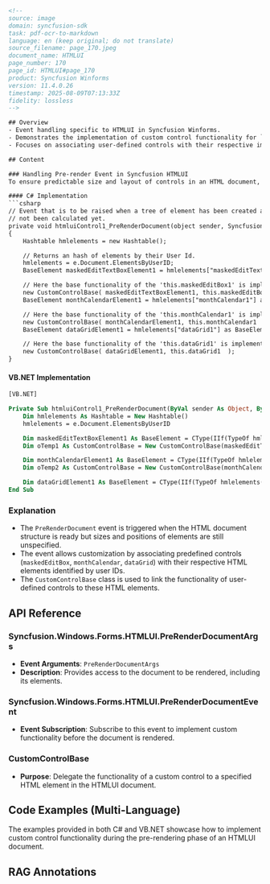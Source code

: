 ```html
<!--  
source: image
domain: syncfusion-sdk
task: pdf-ocr-to-markdown
language: en (keep original; do not translate)
source_filename: page_170.jpeg
document_name: HTMLUI
page_number: 170
page_id: HTMLUI#page_170
product: Syncfusion Winforms
version: 11.4.0.26
timestamp: 2025-08-09T07:13:33Z
fidelity: lossless
--> 

## Overview
- Event handling specific to HTMLUI in Syncfusion Winforms.
- Demonstrates the implementation of custom control functionality for `maskedEditTextBox`, `monthCalendar`, and `dataGrid` controls.
- Focuses on associating user-defined controls with their respective implementations during pre-rendering.

## Content

### Handling Pre-render Event in Syncfusion HTMLUI
To ensure predictable size and layout of controls in an HTML document, Syncfusion provides an event `PreRenderDocument` that can be utilized to delegate the functionality of custom controls to their corresponding elements in the HTML document.

#### C# Implementation
```csharp
// Event that is to be raised when a tree of element has been created and their size and location have
// not been calculated yet.
private void htmluiControl1_PreRenderDocument(object sender, Syncfusion.Windows.Forms.HTMLUI.PreRenderDocumentArgs e)
{
    Hashtable hmlelements = new Hashtable();

    // Returns an hash of elements by their User Id.
    hmlelements = e.Document.ElementsByUserID;
    BaseElement maskedEditTextBoxElement1 = hmlelements["maskedEditTextBox1"] as BaseElement;

    // Here the base functionality of the 'this.maskedEditBox1' is implemented to the 'maskedEditTextBoxElement1'.
    new CustomControlBase( maskedEditTextBoxElement1, this.maskedEditBox1  );
    BaseElement monthCalendarElement1 = hmlelements["monthCalendar1"] as BaseElement;

    // Here the base functionality of the 'this.monthCalendar1' is implemented to the 'monthCalendarElement1'.
    new CustomControlBase( monthCalendarElement1, this.monthCalendar1  );
    BaseElement dataGridElement1 = hmlelements["dataGrid1"] as BaseElement;

    // Here the base functionality of the 'this.dataGrid1' is implemented to the 'dataGridElement1'.
    new CustomControlBase( dataGridElement1, this.dataGrid1  );
}
```

#### VB.NET Implementation
```vb
[VB.NET]

Private Sub htmluiControl1_PreRenderDocument(ByVal sender As Object, ByVal e As Syncfusion.Windows.Forms.HTMLUI.PreRenderDocumentArgs)
    Dim hmlelements As Hashtable = New Hashtable()
    hmlelements = e.Document.ElementsByUserID

    Dim maskedEditTextBoxElement1 As BaseElement = CType(IIf(TypeOf hmlelements("maskedEditTextBox1") Is BaseElement, hmlelements("maskedEditTextBox1"), Nothing), BaseElement)
    Dim oTemp1 As CustomControlBase = New CustomControlBase(maskedEditTextBoxElement1, Me.maskedEditBox1)

    Dim monthCalendarElement1 As BaseElement = CType(IIf(TypeOf hmlelements("monthCalendar1") Is BaseElement, hmlelements("monthCalendar1"), Nothing), BaseElement)
    Dim oTemp2 As CustomControlBase = New CustomControlBase(monthCalendarElement1, Me.monthCalendar1)

    Dim dataGridElement1 As BaseElement = CType(IIf(TypeOf hmlelements("dataGrid1") Is BaseElement, hmlelements("dataGrid1"), Nothing), BaseElement)
End Sub
```

### Explanation
- The `PreRenderDocument` event is triggered when the HTML document structure is ready but sizes and positions of elements are still unspecified.
- The event allows customization by associating predefined controls (`maskedEditBox`, `monthCalendar`, `dataGrid`) with their respective HTML elements identified by user IDs.
- The `CustomControlBase` class is used to link the functionality of user-defined controls to these HTML elements.

## API Reference

### Syncfusion.Windows.Forms.HTMLUI.PreRenderDocumentArgs
- **Event Arguments**: `PreRenderDocumentArgs`
- **Description**: Provides access to the document to be rendered, including its elements.

### Syncfusion.Windows.Forms.HTMLUI.PreRenderDocumentEvent
- **Event Subscription**: Subscribe to this event to implement custom functionality before the document is rendered.

### CustomControlBase
- **Purpose**: Delegate the functionality of a custom control to a specified HTML element in the HTMLUI document.

## Code Examples (Multi-Language)
The examples provided in both C# and VB.NET showcase how to implement custom control functionality during the pre-rendering phase of an HTMLUI document.

## RAG Annotations
<!-- tags: [syncfusion-windows-forms, htmlui, custom-control, user-interface, pre-render-document] keywords: [PreRenderDocument, maskedEditTextBox, monthCalendar, dataGrid, HTMLUI, customControlBase, BaseElement] -->
```
